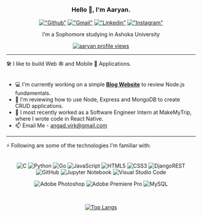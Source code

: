 <p align="center">
  <h3 align="center">Hello 👋, I'm Aaryan.</h3>
</p>

<div align="center"> 

[!["Github"](https://img.shields.io/badge/-aaryannagpal.github.io-yellow)](https://aaryannagpal.github.io/)
[!["Gmail"](https://img.shields.io/badge/-aaryannagpal65@gmail.com-c14438?style=flat&logo=Gmail&logoColor=white&link=mailto:aaryannagpal65@gmail.com)](mailto:aaryannagpal65@gmail.com)
[!["Linkedin"](https://img.shields.io/badge/-aaryannagpal-blue?style=flat&logo=Linkedin&logoColor=white&link=https://www.linkedin.com/in/aaryan-nagpal-9bbbb6145/)](https://www.linkedin.com/in/aaryan-nagpal-9bbbb6145/)
[!["Instagram"](https://img.shields.io/badge/-itsnagpal-purple?style=flat&logo=instagram&logoColor=white&link=https://instagram.com/itsnagpal\_/)](https://instagram.com/itsnagpal_)

</div>

<p align="center">
  <p align="center">I'm a Sophomore studying in Ashoka University</p>
</p>

<div align="center"> 

  [<img align="center" src="https://komarev.com/ghpvc/?username=aaryannagpal&color=blue&style=flat&label=Profile+Views" alt="aaryan profile views" />](https://github.com/aaryannagpal/github-profile-views-counter)
  
</div>

<hr/>

🛠 I like to build Web 🕸 and Mobile 📱 Applications. <br /> <br />

- 💻 I'm currently working on a simple **[Blog Website](https://github.com/angadvirk/NodeBlog)** to review Node.js fundamentals.
- 🌱 I'm reviewing how to use Node, Express and MongoDB to create CRUD applications.
- 💼 I most recently worked as a Software Engineer Intern at MakeMyTrip, where I wrote code in React Native. 
- 📫 Email Me - angad.virk@gmail.com

<hr/>

⚡️ Following are some of the technologies I'm familiar with: <br /> <br />

<div align="center">
 
![C](https://img.shields.io/badge/c-%2300599C.svg?style=for-the-badge&logo=c&logoColor=white)
![Python](https://img.shields.io/badge/python-3670A0?style=for-the-badge&logo=python&logoColor=ffdd54)
![Go](https://img.shields.io/badge/go-%2300ADD8.svg?style=for-the-badge&logo=go&logoColor=white)
![JavaScript](https://img.shields.io/badge/javascript-%23323330.svg?style=for-the-badge&logo=javascript&logoColor=%23F7DF1E)
![HTML5](https://img.shields.io/badge/html5-%23E34F26.svg?style=for-the-badge&logo=html5&logoColor=white)
![CSS3](https://img.shields.io/badge/css3-%231572B6.svg?style=for-the-badge&logo=css3&logoColor=white)
![DjangoREST](https://img.shields.io/badge/DJANGO-REST-ff1709?style=for-the-badge&logo=django&logoColor=white&color=ff1709&labelColor=gray)
![GitHub](https://img.shields.io/badge/github-%23121011.svg?style=for-the-badge&logo=github&logoColor=white)
![Jupyter Notebook](https://img.shields.io/badge/jupyter-%23FA0F00.svg?style=for-the-badge&logo=jupyter&logoColor=white)
![Visual Studio Code](https://img.shields.io/badge/Visual%20Studio%20Code-0078d7.svg?style=for-the-badge&logo=visual-studio-code&logoColor=white)

![Adobe Photoshop](https://img.shields.io/badge/adobe%20photoshop-%2331A8FF.svg?style=for-the-badge&logo=adobe%20photoshop&logoColor=white)
![Adobe Premiere Pro](https://img.shields.io/badge/Adobe%20Premiere%20Pro-9999FF.svg?style=for-the-badge&logo=Adobe%20Premiere%20Pro&logoColor=white)
![MySQL](https://img.shields.io/badge/mysql-%2300f.svg?style=for-the-badge&logo=mysql&logoColor=white)


<!--[![Nodejs](https://img.shields.io/badge/-Nodejs-green?style=flat&logo=Node.js)](https://nodejs.org/en/)
[![CSS3](https://img.shields.io/badge/-CSS3-blueviolet?style=flat&logo=css3)](https://www.w3schools.com/Css/)
[![React](https://img.shields.io/badge/-React-blue?style=flat&logo=react)](https://reactjs.org/)
[![Git](https://img.shields.io/badge/-Git-lightgrey?style=flat&logo=git)](https://git-scm.com/)
[![MongoDB](https://img.shields.io/badge/-MongoDB-black?style=flat&logo=mongodb)](https://www.mongodb.com/)
[![PostgreSQL](https://img.shields.io/badge/-PostgreSQL-336791?style=flat&logo=postgresql&logoColor=white)](https://www.postgresql.org/) <br />
[![Amazon AWS](https://img.shields.io/badge/Amazon%20AWS-232F3E?style=flat&logo=amazon-aws)](https://aws.amazon.com/)
[![Google Cloud](https://img.shields.io/badge/Google%20Cloud-blue?style=flat&logo=google-cloud&logoColor=white)](https://cloud.google.com/) 
[![BitBucket](https://img.shields.io/badge/-BitBucket-darkblue?style=flat&logo=bitbucket)](https://bitbucket.org/product/)
[![Bootstrap](https://img.shields.io/badge/-Bootstrap-563D7C?style=flat&logo=bootstrap&logoColor=white)](https://getbootstrap.com/)-->


  
</div>

<br />

<div align="center"> 
  
[![Top Langs](https://github-readme-stats.vercel.app/api/top-langs/?username=aaryannagpal&hide=TeX&layout=compact)](https://github.com/anuraghazra/github-readme-stats)

</div>

<!-- ![MySQL](https://img.shields.io/badge/-MySQL-black?style=flat&logo=mysql) -->
<!-- ![TypeScript](https://img.shields.io/badge/-TypeScript-007ACC?style=flat-square&logo=typescript&logoColor=white) -->
<!-- ![C](https://img.shields.io/badge/-C-00599C?style=flat&logo=c) -->
<!-- ![Java](https://img.shields.io/badge/-java-E34A86?style=flat-square&logo=java) -->
<!-- ![Heroku](https://img.shields.io/badge/-Heroku-430098?style=flat-square&logo=heroku) -->
